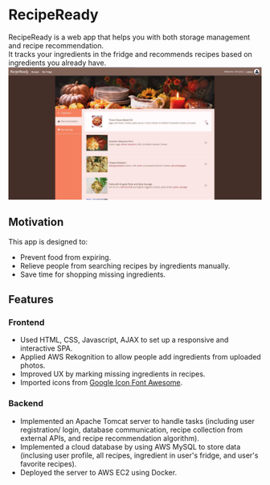 # RecipeReady

RecipeReady is a web app that helps you with both storage management and recipe recommendation.<br />
It tracks your ingredients in the fridge and recommends recipes based on ingredients you already have.<br />
<img src="https://github.com/qianhuiwei/RecipeReady/blob/master/pageDemo.png" width="900"/>

## Motivation
This app is designed to: 
* Prevent food from expiring.
* Relieve people from searching recipes by ingredients manually.
* Save time for shopping missing ingredients.
                                                                                                                                                                            
## Features
### Frontend
* Used HTML, CSS, Javascript, AJAX to set up a responsive and interactive SPA.
* Applied AWS Rekognition to allow people add ingredients from uploaded photos.
* Improved UX by marking missing ingredients in recipes.
* Imported icons from [Google Icon Font Awesome](https://fontawesome.com/v5.15/icons/google).

### Backend
* Implemented an Apache Tomcat server to handle tasks (including user registration/ login, database communication, recipe collection from external APIs, and recipe recommendation algorithm).
* Implemented a cloud database by using AWS MySQL to store data (inclusing user profile, all recipes, ingredient in user's fridge, and user's favorite recipes).
* Deployed the server to AWS EC2 using Docker.
